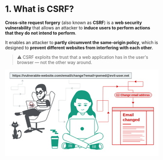 # 1. What is CSRF?

**Cross-site request forgery** (also known as **CSRF**) is a **web security vulnerability** that allows an attacker to **induce users to perform actions that they do not intend to perform**.

It enables an attacker to **partly circumvent the same-origin policy**, which is designed to **prevent different websites from interfering with each other**.

> ⚠️ CSRF exploits the trust that a web application has in the user's browser — not the other way around.
> 

![image.png](Img/image.png)